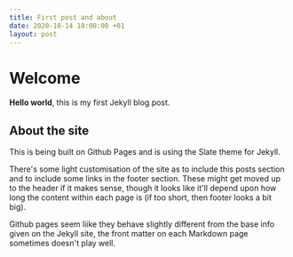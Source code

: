 ```yaml
---
title: First post and about
date: 2020-10-14 18:00:00 +01
layout: post
---
```


# Welcome

**Hello world**, this is my first Jekyll blog post.

## About the site

This is being built on Github Pages and is using the Slate theme for Jekyll. 

There's some light customisation of the site as to include this posts section and to include some links in the footer section. These might get moved up to the header if it makes sense, though it looks like it'll depend upon how long the content within each page is (if too short, then footer looks a bit big).

Github pages seem liike they behave slightly different from the base info given on the Jekyll site, the front matter on each Markdown page sometimes doesn't play well.